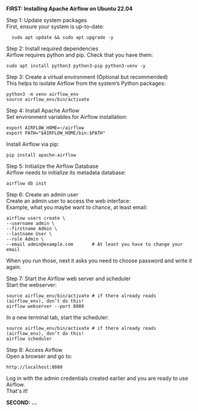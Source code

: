 **FIRST: Installing Apache Airflow on Ubuntu 22.04**  

Step 1: Update system packages  
First, ensure your system is up-to-date:  

      sudo apt update && sudo apt upgrade -y  

Step 2: Install required dependencies  
Airflow requires python and pip. Check that you have them:  

    sudo apt install python3 python3-pip python3-venv -y  

Step 3: Create a virtual environment (Optional but recommended)  
This helps to isolate Airflow from the system’s Python packages:  

    python3 -m venv airflow_env  
    source airflow_env/bin/activate  
  
Step 4: Install Apache Airflow  
Set environment variables for Airflow installation:  

    export AIRFLOW_HOME=~/airflow  
    export PATH="$AIRFLOW_HOME/bin:$PATH"  
    
Install Airflow via pip:  

    pip install apache-airflow  
  
Step 5: Initialize the Airflow Database  
Airflow needs to initialize its metadata database:  

    airflow db init  
  
Step 6: Create an admin user  
Create an admin user to access the web interface:  
Example, what you maybe want to chance, at least email:   

    airflow users create \  
    --username admin \  
    --firstname Admin \  
    --lastname User \  
    --role Admin \  
    --email admin@example.com 		# At least you have to change your email  

When you run those, next it asks you need to choose password and write it again.   

Step 7: Start the Airflow web server and scheduler  
Start the webserver:  

    source airflow_env/bin/activate	# if there already reads (airflow_env), don’t do this!  
    airflow webserver --port 8080  
    
In a new terminal tab, start the scheduler:  

    source airflow_env/bin/activate	# if there already reads (airflow_env), don’t do this!  
    airflow scheduler  

Step 8: Access Airflow  
Open a browser and go to:  

    http://localhost:8080  
  
Log in with the admin credentials created earlier and you are ready to use Airflow.  
That's it!

**SECOND: ...** 
